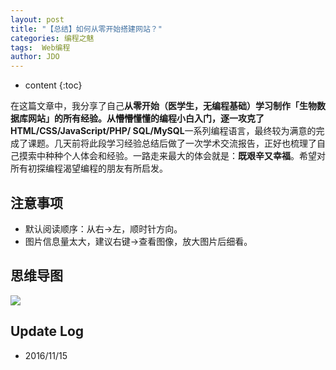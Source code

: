 ```yaml
---
layout: post
title: "【总结】如何从零开始搭建网站？"
categories: 编程之魅
tags:  Web编程
author: JDO
---
```


* content
{:toc}

在这篇文章中，我分享了自己**从零开始（医学生，无编程基础）**学习制作「生物数据库网站」的所有经验。从懵懵懂懂的编程小白入门，逐一攻克了**HTML/CSS/JavaScript/PHP/
SQL/MySQL**一系列编程语言，最终较为满意的完成了课题。几天前将此段学习经验总结后做了一次学术交流报告，正好也梳理了自己摸索中种种个人体会和经验。一路走来最大的体会就是：**既艰辛又幸福**。希望对所有初探编程渴望编程的朋友有所启发。




## 注意事项
- 默认阅读顺序：从右→左，顺时针方向。
- 图片信息量太大，建议右键→查看图像，放大图片后细看。

## 思维导图
![](https://raw.githubusercontent.com/woaielf/woaielf.github.io/master/_posts/Pic/1611/161115-1.png)

<!-- ## PPT展示

<video width="800" height="450" controls="controls">
    <source src="https://raw.githubusercontent.com/woaielf/woaielf.github.io/master/_posts/Video/161115.mp4" type="video/mp4" />
</video> -->

## Update Log
- 2016/11/15